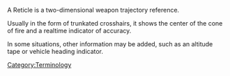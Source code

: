 A Reticle is a two-dimensional weapon trajectory reference.

Usually in the form of trunkated crosshairs, it shows the center of the
cone of fire and a realtime indicator of accuracy.

In some situations, other information may be added, such as an altitude
tape or vehicle heading indicator.

[Category:Terminology](/Category:Terminology "wikilink")

